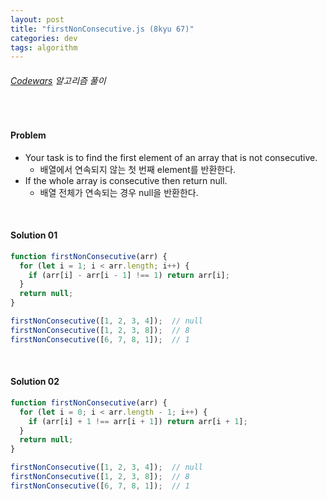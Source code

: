 ```yaml
---
layout: post
title: "firstNonConsecutive.js (8kyu 67)"
categories: dev
tags: algorithm
---
```


###### [Codewars](https://www.codewars.com) 알고리즘 풀이

<br>

#### Problem

- Your task is to find the first element of an array that is not consecutive.
  - 배열에서 연속되지 않는 첫 번째 element를 반환한다.
- If the whole array is consecutive then return null.
  - 배열 전체가 연속되는 경우 null을 반환한다.

<br>

#### Solution 01

```js
function firstNonConsecutive(arr) {
  for (let i = 1; i < arr.length; i++) {
    if (arr[i] - arr[i - 1] !== 1) return arr[i];
  }
  return null;
}

firstNonConsecutive([1, 2, 3, 4]);  // null
firstNonConsecutive([1, 2, 3, 8]);  // 8
firstNonConsecutive([6, 7, 8, 1]);  // 1
```

<br>

#### Solution 02

```js
function firstNonConsecutive(arr) {
  for (let i = 0; i < arr.length - 1; i++) {
    if (arr[i] + 1 !== arr[i + 1]) return arr[i + 1];
  }
  return null;
}

firstNonConsecutive([1, 2, 3, 4]);  // null
firstNonConsecutive([1, 2, 3, 8]);  // 8
firstNonConsecutive([6, 7, 8, 1]);  // 1
```

<br>

<br>